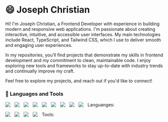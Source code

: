 # 😄 Joseph Christian

Hi! I'm Joseph Christian, a Frontend Developer with experience in building modern and responsive web applications. I'm passionate about creating interactive, intuitive, and accessible user interfaces. My main technologies include React, TypeScript, and Tailwind CSS, which I use to deliver smooth and engaging user experiences.

In my repositories, you’ll find projects that demonstrate my skills in frontend development and my commitment to clean, maintainable code. I enjoy exploring new tools and frameworks to stay up-to-date with industry trends and continually improve my craft.

Feel free to explore my projects, and reach out if you'd like to connect!

### 🧰 Languages and Tools

Languanges:
<img align="left" style="padding-right:10px;" src="https://skillicons.dev/icons?i=html"/>
<img align="left" style="padding-right:10px;" src="https://skillicons.dev/icons?i=css"/>
<img align="left" style="padding-right:10px;" src="https://skillicons.dev/icons?i=bootstrap"/>
<img align="left" style="padding-right:10px;" src="https://skillicons.dev/icons?i=tailwind"/>
<img align="left" style="padding-right:10px;" src="https://skillicons.dev/icons?i=js"/>
<img align="left" style="padding-right:10px;" src="https://skillicons.dev/icons?i=ts"/>
<img align="left" style="padding-right:10px;" src="https://skillicons.dev/icons?i=react"/>
<img align="left" style="padding-right:10px;" src="https://skillicons.dev/icons?i=php"/>
<img align="left" style="padding-right:10px;" src="https://skillicons.dev/icons?i=laravel"/>
<br />

Tools:
<img align="left" style="padding-right:10px;" src="https://skillicons.dev/icons?i=git"/>
<img align="left" style="padding-right:10px;" src="https://skillicons.dev/icons?i=redux"/>
<img align="left" style="padding-right:10px;" src="https://skillicons.dev/icons?i=postgres"/>
<img align="left" style="padding-right:10px;" src="https://skillicons.dev/icons?i=mysql"/>

#
<!--
**SephTian/SephTian** is a ✨ _special_ ✨ repository because its `README.md` (this file) appears on your GitHub profile.

Here are some ideas to get you started:

- 🔭 I’m currently working on ...
- 🌱 I’m currently learning ...
- 👯 I’m looking to collaborate on ...
- 🤔 I’m looking for help with ...
- 💬 Ask me about ...
- 📫 How to reach me: ...
- 😄 Pronouns: ...
- ⚡ Fun fact: ...
-->
